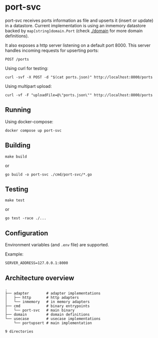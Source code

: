 # port-svc

port-svc receives ports information as file and upserts it (insert or update) in a datastore. Current implementation is using an inmemory datastore backed by `map[string]domain.Port` (check [./domain](domain) for more domain definitions).

It also exposes a http server listening on a default port 8000. This server handles incoming requests for upserting ports:

```
POST /ports
```

Using curl for testing:

```
curl -svf -X POST -d "$(cat ports.json)" http://localhost:8000/ports
```

Using multipart upload:

```
curl -vf -F "uploadFile=@\"ports.json\"" http://localhost:8000/ports

```

## Running

Using docker-compose:

```
docker compose up port-svc
```

## Building

`make build`

or

`go build -o port-svc ./cmd/port-svc/*.go`

## Testing

`make test`

or

`go test -race ./...`

## Configuration

Environment variables (and `.env` file) are supported.

Example:

```
SERVER_ADDRESS=127.0.0.1:8000
```

## Architecture overview

```
.
├── adapter        # adapter implementations
│   ├── http       # http adapters
│   └── inmemory   # in memory adapters
├── cmd            # binary entrypoints
│   └── port-svc   # main binary
├── domain         # domain definitions
└── usecase        # usecase implementations
    └── portupsert # main implementation

9 directories
```
